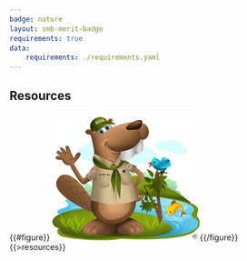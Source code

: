 ```yaml
---
badge: nature
layout: smb-merit-badge
requirements: true
data:
    requirements: ./requirements.yaml
---
```


## Resources

{{#figure}}<img src="nature-bucky.jpg" class="W(100%)" />{{/figure}}
{{>resources}}
